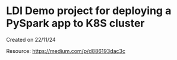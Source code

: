 # LDI Demo project for deploying a PySpark app to K8S cluster

Created on 22/11/24

Resource: https://medium.com/p/d886193dac3c

